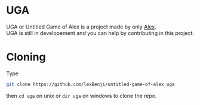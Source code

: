 # UGA
UGA or Untitled Game of Alex is a project made by only [Alex](https://github.com/lexBenji/lexBenji).<br>
UGA is still in developement and you can help by contributing in this project.

# Cloning
Type
```sh
git clone https://github.com/lexBenji/untitled-game-of-alex uga
```
then `cd uga` on unix or `dir uga` on windows
to clone the repo.
